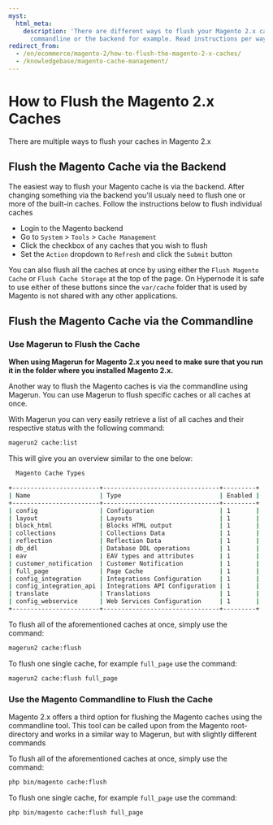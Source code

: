 ```yaml
---
myst:
  html_meta:
    description: 'There are different ways to flush your Magento 2.x caches, via the
      commandline or the backend for example. Read instructions per way in this article. '
redirect_from:
  - /en/ecommerce/magento-2/how-to-flush-the-magento-2-x-caches/
  - /knowledgebase/magento-cache-management/
---
```


<!-- source: https://support.hypernode.com/en/ecommerce/magento-2/how-to-flush-the-magento-2-x-caches/ -->

# How to Flush the Magento 2.x Caches

There are multiple ways to flush your caches in Magento 2.x

## Flush the Magento Cache via the Backend

The easiest way to flush your Magento cache is via the backend. After changing something via the backend you'll usualy need to flush one or more of the built-in caches. Follow the instructions below to flush individual caches

- Login to the Magento backend
- Go to `System` > `Tools` > `Cache Management`
- Click the checkbox of any caches that you wish to flush
- Set the `Action` dropdown to `Refresh` and click the `Submit` button

You can also flush all the caches at once by using either the `Flush Magento Cache` or `Flush Cache Storage` at the top of the page. On Hypernode it is safe to use either of these buttons since the `var/cache` folder that is used by Magento is not shared with any other applications.

## Flush the Magento Cache via the Commandline

### Use Magerun to Flush the Cache

**When using Magerun for Magento 2.x you need to make sure that you run it in the folder where you installed Magento 2.x.**

Another way to flush the Magento caches is via the commandline using Magerun. You can use Magerun to flush specific caches or all caches at once.

With Magerun you can very easily retrieve a list of all caches and their respective status with the following command:

```bash
magerun2 cache:list
```

This will give you an overview similar to the one below:

```bash
  Magento Cache Types

+------------------------+--------------------------------+---------+
| Name                   | Type                           | Enabled |
+------------------------+--------------------------------+---------+
| config                 | Configuration                  | 1       |
| layout                 | Layouts                        | 1       |
| block_html             | Blocks HTML output             | 1       |
| collections            | Collections Data               | 1       |
| reflection             | Reflection Data                | 1       |
| db_ddl                 | Database DDL operations        | 1       |
| eav                    | EAV types and attributes       | 1       |
| customer_notification  | Customer Notification          | 1       |
| full_page              | Page Cache                     | 1       |
| config_integration     | Integrations Configuration     | 1       |
| config_integration_api | Integrations API Configuration | 1       |
| translate              | Translations                   | 1       |
| config_webservice      | Web Services Configuration     | 1       |
+------------------------+--------------------------------+---------+
```

To flush all of the aforementioned caches at once, simply use the command:

```bash
magerun2 cache:flush
```

To flush one single cache, for example `full_page` use the command:

```bash
magerun2 cache:flush full_page
```

### Use the Magento Commandline to Flush the Cache

Magento 2.x offers a third option for flushing the Magento caches using the commandline tool. This tool can be called upon from the Magento root-directory and works in a similar way to Magerun, but with slightly different commands

To flush all of the aforementioned caches at once, simply use the command:

```bash
php bin/magento cache:flush
```

To flush one single cache, for example `full_page` use the command:

```bash
php bin/magento cache:flush full_page
```
